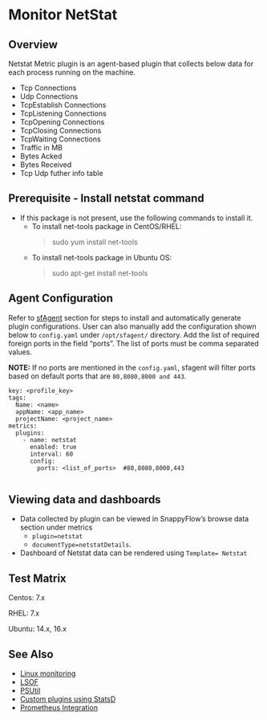 # Monitor NetStat

## Overview
Netstat Metric plugin is an agent-based plugin that collects below data for each process running on the machine. 
- Tcp Connections
- Udp Connections
- TcpEstablish Connections
- TcpListening Connections
- TcpOpening Connections
- TcpClosing Connections
- TcpWaiting Connections
- Traffic in MB
- Bytes Acked
- Bytes Received
- Tcp Udp futher info table

## Prerequisite - Install netstat command
- If this package is not present, use the following commands to install it.
  - To install net-tools package in CentOS/RHEL:
      > sudo yum install net-tools
  - To install net-tools package in Ubuntu OS:
      > sudo apt-get install net-tools 

## Agent Configuration

Refer to [sfAgent](https://www.odwebp.svc.ms/docs/Quick_Start/getting_started#sfagent) section for steps to install and automatically generate plugin configurations. User can also manually add the configuration shown below to `config.yaml` under `/opt/sfagent/` directory. Add the list of required foreign ports in the field “ports”. The list of ports must be comma separated values.

**NOTE:** If no ports are mentioned in the `config.yaml`, sfagent will filter ports based on default ports that are `80,8080,8000 and 443`.

```
key: <profile_key> 
tags: 
  Name: <name> 
  appName: <app_name> 
  projectName: <project_name> 
metrics: 
  plugins: 
    - name: netstat 
      enabled: true 
      interval: 60
      config:
        ports: <list_of_ports>  #80,8080,8000,443
  
```

## Viewing data and dashboards

- Data collected by plugin can be viewed in SnappyFlow’s browse data section under metrics 
    - `plugin=netstat`
    - `documentType=netstatDetails`.
- Dashboard of Netstat data can be rendered using `Template= Netstat`

## Test Matrix



Centos: 7.x

RHEL: 7.x

Ubuntu: 14.x, 16.x



## See Also
- [Linux monitoring](/docs/integrations/os/linux/linux_os)
- [LSOF](/docs/integrations/os/linux/lsof)
- [PSUtil](/docs/integrations/os/linux/psutil)
- [Custom plugins using StatsD](/docs/integrations/statsd/custom_monitoring)
- [Prometheus Integration](/docs/Integrations/kubernetes/prometheus_exporter) 